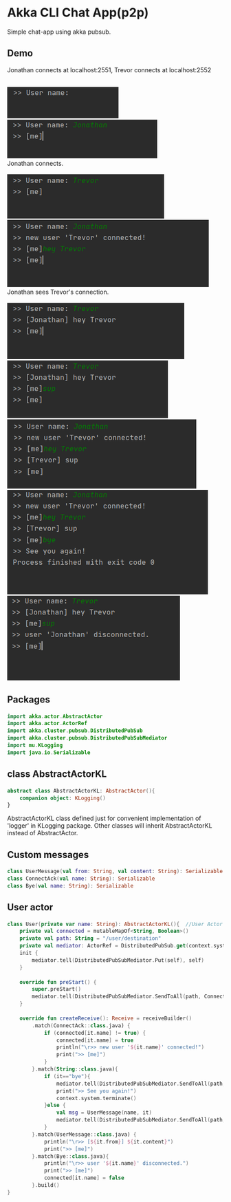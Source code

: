 # Akka CLI Chat App(p2p)
Simple chat-app using akka pubsub.

## Demo
Jonathan connects at localhost:2551, Trevor connects at localhost:2552
<br></br>
<div>
    <img src="https://github.com/ferrarijh/akka-p2p-chat/blob/master/demo-screenshot/1.png">
</div>
<div>
    <img src="https://github.com/ferrarijh/akka-p2p-chat/blob/master/demo-screenshot/2.png">
</div>
Jonathan connects.
<br></br>
<div>
    <img src="https://github.com/ferrarijh/akka-p2p-chat/blob/master/demo-screenshot/3.png">
</div>
<div>
    <img src="https://github.com/ferrarijh/akka-p2p-chat/blob/master/demo-screenshot/4.png">
</div>
Jonathan sees Trevor's connection.
<br></br>
<div>
    <img src="https://github.com/ferrarijh/akka-p2p-chat/blob/master/demo-screenshot/5.png">
</div>
<div>
    <img src="https://github.com/ferrarijh/akka-p2p-chat/blob/master/demo-screenshot/6.png">
</div>
<div>
    <img src="https://github.com/ferrarijh/akka-p2p-chat/blob/master/demo-screenshot/7.png">
</div>
<div>
    <img src="https://github.com/ferrarijh/akka-p2p-chat/blob/master/demo-screenshot/8.png">
</div>
<div>
    <img src="https://github.com/ferrarijh/akka-p2p-chat/blob/master/demo-screenshot/9.png">
</div>

## Packages
```kotlin
import akka.actor.AbstractActor
import akka.actor.ActorRef
import akka.cluster.pubsub.DistributedPubSub
import akka.cluster.pubsub.DistributedPubSubMediator
import mu.KLogging
import java.io.Serializable
```

## class AbstractActorKL
```kotlin
abstract class AbstractActorKL: AbstractActor(){
    companion object: KLogging()
}
```
AbstractActorKL class defined just for convenient implementation of 'logger' in KLogging package.
Other classes will inherit AbstractActorKL instead of AbstractActor.

## Custom messages
```kotlin
class UserMessage(val from: String, val content: String): Serializable
class ConnectAck(val name: String): Serializable
class Bye(val name: String): Serializable
```

## User actor
```kotlin
class User(private var name: String): AbstractActorKL(){  //User Actor sends & displays message
    private val connected = mutableMapOf<String, Boolean>()
    private val path: String = "/user/destination"
    private val mediator: ActorRef = DistributedPubSub.get(context.system).mediator()
    init {
        mediator.tell(DistributedPubSubMediator.Put(self), self)
    }

    override fun preStart() {
        super.preStart()
        mediator.tell(DistributedPubSubMediator.SendToAll(path, ConnectAck(name), true), self)
    }

    override fun createReceive(): Receive = receiveBuilder()
        .match(ConnectAck::class.java) {
            if (connected[it.name] != true) {
                connected[it.name] = true
                println("\r>> new user '${it.name}' connected!")
                print(">> [me]")
            }
        }.match(String::class.java){
            if (it=="bye"){
                mediator.tell(DistributedPubSubMediator.SendToAll(path, Bye(name), true), self)
                print(">> See you again!")
                context.system.terminate()
            }else {
                val msg = UserMessage(name, it)
                mediator.tell(DistributedPubSubMediator.SendToAll(path, msg, true), self)
            }
        }.match(UserMessage::class.java) {
            println("\r>> [${it.from}] ${it.content}")
            print(">> [me]")
        }.match(Bye::class.java){
            println("\r>> user '${it.name}' disconnected.")
            print(">> [me]")
            connected[it.name] = false
        }.build()
}
```
